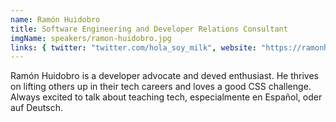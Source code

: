 ```yaml
---
name: Ramón Huidobro
title: Software Engineering and Developer Relations Consultant
imgName: speakers/ramon-huidobro.jpg
links: { twitter: "twitter.com/hola_soy_milk", website: "https://ramonh.dev/" }
---
```


Ramón Huidobro is a developer advocate and deved enthusiast. He thrives on lifting others up in their tech careers and loves a good CSS challenge. Always excited to talk about teaching tech, especialmente en Español, oder auf Deutsch.
